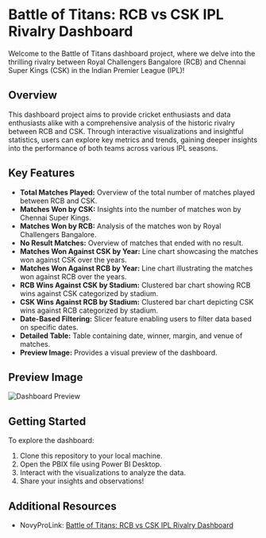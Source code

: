 # Battle of Titans: RCB vs CSK IPL Rivalry Dashboard

Welcome to the Battle of Titans dashboard project, where we delve into the thrilling rivalry between Royal Challengers Bangalore (RCB) and Chennai Super Kings (CSK) in the Indian Premier League (IPL)!

## Overview
This dashboard project aims to provide cricket enthusiasts and data enthusiasts alike with a comprehensive analysis of the historic rivalry between RCB and CSK. Through interactive visualizations and insightful statistics, users can explore key metrics and trends, gaining deeper insights into the performance of both teams across various IPL seasons.

## Key Features
- **Total Matches Played:** Overview of the total number of matches played between RCB and CSK.
- **Matches Won by CSK:** Insights into the number of matches won by Chennai Super Kings.
- **Matches Won by RCB:** Analysis of the matches won by Royal Challengers Bangalore.
- **No Result Matches:** Overview of matches that ended with no result.
- **Matches Won Against CSK by Year:** Line chart showcasing the matches won against CSK over the years.
- **Matches Won Against RCB by Year:** Line chart illustrating the matches won against RCB over the years.
- **RCB Wins Against CSK by Stadium:** Clustered bar chart showing RCB wins against CSK categorized by stadium.
- **CSK Wins Against RCB by Stadium:** Clustered bar chart depicting CSK wins against RCB categorized by stadium.
- **Date-Based Filtering:** Slicer feature enabling users to filter data based on specific dates.
- **Detailed Table:** Table containing date, winner, margin, and venue of matches.
- **Preview Image:** Provides a visual preview of the dashboard.

## Preview Image
![Dashboard Preview](preview_image.png)

## Getting Started
To explore the dashboard:
1. Clone this repository to your local machine.
2. Open the PBIX file using Power BI Desktop.
3. Interact with the visualizations to analyze the data.
4. Share your insights and observations!

## Additional Resources
- NovyProLink: [Battle of Titans: RCB vs CSK IPL Rivalry Dashboard](https://www.novypro.com/project/battle-of-titans-rcb-vs-csk-ipl-rivalry-dashboard)
